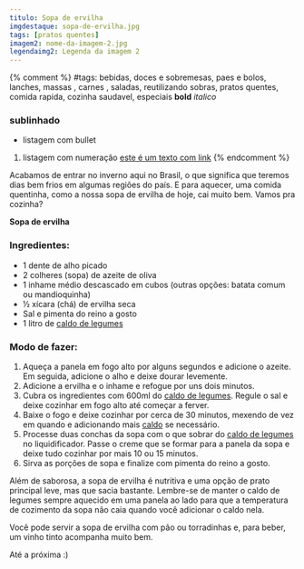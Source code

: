 ```yaml
---
titulo: Sopa de ervilha
imgdestaque: sopa-de-ervilha.jpg
tags: [pratos quentes]
imagem2: nome-da-imagem-2.jpg
legendaimg2: Legenda da imagem 2
---
```

{% comment %}
#tags: bebidas, doces e sobremesas, paes e bolos, lanches, massas , carnes , saladas, reutilizando sobras, pratos quentes, comida rapida, cozinha saudavel, especiais
**bold**
*italico*
### sublinhado
* listagem com bullet
1. listagem com numeração
[este é um texto com link](https://www.enderecodolink.com)
{% endcomment %}

Acabamos de entrar no inverno aqui no Brasil, o que significa que teremos dias bem frios em algumas regiões do país. E para aquecer, uma comida quentinha, como a nossa sopa de ervilha de hoje, cai muito bem. Vamos pra cozinha?

**Sopa de ervilha**

### Ingredientes:

* 1 dente de alho picado
* 2 colheres (sopa) de azeite de oliva
* 1 inhame médio descascado em cubos (outras opções: batata comum ou mandioquinha)
* ½ xícara (chá) de ervilha seca 
* Sal e pimenta do reino a gosto
* 1 litro de [caldo de legumes](http://paneladepau.com.br/caldo-de-legumes-caseiro)

### Modo de fazer:

1. Aqueça a panela em fogo alto por alguns segundos e adicione o azeite. Em seguida, adicione o alho e deixe dourar levemente.
2. Adicione a ervilha e o inhame e refogue por uns dois minutos. 
3. Cubra os ingredientes com 600ml do [caldo de legumes](http://paneladepau.com.br/caldo-de-legumes-caseiro). Regule o sal e deixe cozinhar em fogo alto até começar a ferver. 
4. Baixe o fogo e deixe cozinhar por cerca de 30 minutos, mexendo de vez em quando e adicionando mais [caldo](http://paneladepau.com.br/caldo-de-legumes-caseiro) se necessário. 
5. Processe duas conchas da sopa com o que sobrar do [caldo de legumes](http://paneladepau.com.br/caldo-de-legumes-caseiro) no liquidificador. Passe o creme que se formar para a panela da sopa e deixe tudo cozinhar por mais 10 ou 15 minutos.
6. Sirva as porções de sopa e finalize com pimenta do reino a gosto. 

Além de saborosa, a sopa de ervilha é nutritiva e uma opção de prato principal leve, mas que sacia bastante.
Lembre-se de manter o caldo de legumes sempre aquecido em uma panela ao lado para que a temperatura de cozimento da sopa não caia quando você adicionar o caldo nela. 

Você pode servir a sopa de ervilha com pão ou torradinhas e, para beber, um vinho tinto acompanha muito bem.

Até a próxima :)